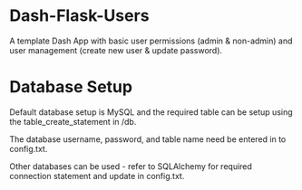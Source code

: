 # Dash-Flask-Users

A template Dash App with basic user permissions (admin & non-admin) and user management (create new user & update password).


# Database Setup

Default database setup is MySQL and the required table can be setup using the table_create_statement in /db.

The database username, password, and table name need be entered in to config.txt.

Other databases can be used - refer to SQLAlchemy for required connection statement and update in config.txt.

